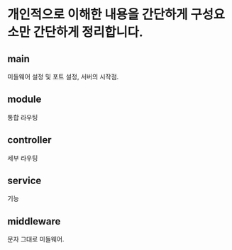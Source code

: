 # 개인적으로 이해한 내용을 간단하게 구성요소만 간단하게 정리합니다.

## main

미들웨어 설정 및 포트 설정, 서버의 시작점.

## module

통합 라우팅

## controller

세부 라우팅

## service

기능

## middleware

문자 그대로 미들웨어.
